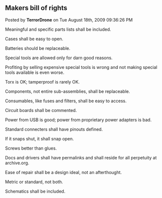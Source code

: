 ## Makers bill of rights
Posted by **TerrorDrone** on Tue August 18th, 2009 09:36:26 PM

Meaningful and specific parts lists shall be included.

Cases shall be easy to open.

Batteries should be replaceable.

Special tools are allowed only for darn good reasons.

Profiting by selling expensive special tools is wrong and not making special
tools available is even worse.

Torx is OK; tamperproof is rarely OK.

Components, not entire sub-assemblies, shall be replaceable.

Consumables, like fuses and filters, shall be easy to access.

Circuit boards shall be commented.

Power from USB is good; power from proprietary power adapters is bad.

Standard connecters shall have pinouts defined.

If it snaps shut, it shall snap open.

Screws better than glues.

Docs and drivers shall have permalinks and shall reside for all perpetuity at
archive.org.

Ease of repair shall be a design ideal, not an afterthought.

Metric or standard, not both.

Schematics shall be included.
